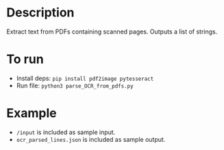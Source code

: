 # Description
Extract text from PDFs containing scanned pages. Outputs a list of strings.

# To run
* Install deps: `pip install pdf2image pytesseract`
* Run file: `python3 parse_OCR_from_pdfs.py`

# Example
* `/input` is included as sample input.
* `ocr_parsed_lines.json` is included as sample output.